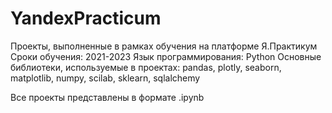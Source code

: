 # YandexPracticum
Проекты, выполненные в рамках обучения на платформе Я.Практикум
Сроки обучения: 2021-2023
Язык программирования: Python
Основные библиотеки, используемые в проектах: pandas, plotly, seaborn, matplotlib, numpy, scilab, sklearn, sqlalchemy

Все проекты представлены в формате .ipynb
